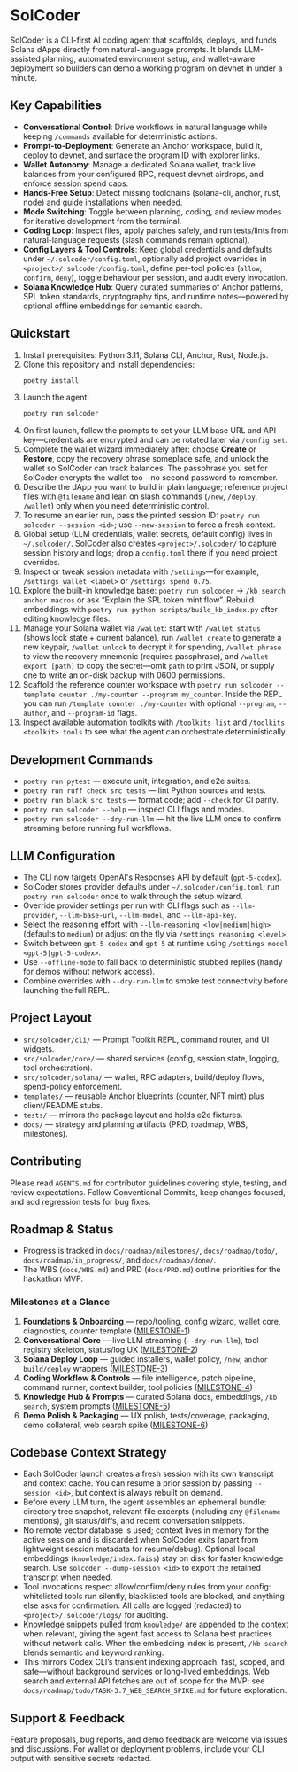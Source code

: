 # SolCoder

SolCoder is a CLI-first AI coding agent that scaffolds, deploys, and funds Solana dApps directly from natural-language prompts. It blends LLM-assisted planning, automated environment setup, and wallet-aware deployment so builders can demo a working program on devnet in under a minute.

## Key Capabilities
- **Conversational Control**: Drive workflows in natural language while keeping `/commands` available for deterministic actions.
- **Prompt-to-Deployment**: Generate an Anchor workspace, build it, deploy to devnet, and surface the program ID with explorer links.
- **Wallet Autonomy**: Manage a dedicated Solana wallet, track live balances from your configured RPC, request devnet airdrops, and enforce session spend caps.
- **Hands-Free Setup**: Detect missing toolchains (solana-cli, anchor, rust, node) and guide installations when needed.
- **Mode Switching**: Toggle between planning, coding, and review modes for iterative development from the terminal.
- **Coding Loop**: Inspect files, apply patches safely, and run tests/lints from natural-language requests (slash commands remain optional).
- **Config Layers & Tool Controls**: Keep global credentials and defaults under `~/.solcoder/config.toml`, optionally add project overrides in `<project>/.solcoder/config.toml`, define per-tool policies (`allow`, `confirm`, `deny`), toggle behaviour per session, and audit every invocation.
- **Solana Knowledge Hub**: Query curated summaries of Anchor patterns, SPL token standards, cryptography tips, and runtime notes—powered by optional offline embeddings for semantic search.

## Quickstart
1. Install prerequisites: Python 3.11, Solana CLI, Anchor, Rust, Node.js.
2. Clone this repository and install dependencies:
   ```bash
   poetry install
   ```
3. Launch the agent:
   ```bash
   poetry run solcoder
   ```
4. On first launch, follow the prompts to set your LLM base URL and API key—credentials are encrypted and can be rotated later via `/config set`.
5. Complete the wallet wizard immediately after: choose **Create** or **Restore**, copy the recovery phrase someplace safe, and unlock the wallet so SolCoder can track balances. The passphrase you set for SolCoder encrypts the wallet too—no second password to remember.
6. Describe the dApp you want to build in plain language; reference project files with `@filename` and lean on slash commands (`/new`, `/deploy`, `/wallet`) only when you need deterministic control.
7. To resume an earlier run, pass the printed session ID: `poetry run solcoder --session <id>`; use `--new-session` to force a fresh context.
8. Global setup (LLM credentials, wallet secrets, default config) lives in `~/.solcoder/`. SolCoder also creates `<project>/.solcoder/` to capture session history and logs; drop a `config.toml` there if you need project overrides.
9. Inspect or tweak session metadata with `/settings`—for example, `/settings wallet <label>` or `/settings spend 0.75`.
10. Explore the built-in knowledge base: `poetry run solcoder` → `/kb search anchor macros` or ask “Explain the SPL token mint flow”. Rebuild embeddings with `poetry run python scripts/build_kb_index.py` after editing knowledge files.
11. Manage your Solana wallet via `/wallet`: start with `/wallet status` (shows lock state + current balance), run `/wallet create` to generate a new keypair, `/wallet unlock` to decrypt it for spending, `/wallet phrase` to view the recovery mnemonic (requires passphrase), and `/wallet export [path]` to copy the secret—omit `path` to print JSON, or supply one to write an on-disk backup with 0600 permissions.
12. Scaffold the reference counter workspace with `poetry run solcoder --template counter ./my-counter --program my_counter`. Inside the REPL you can run `/template counter ./my-counter` with optional `--program`, `--author`, and `--program-id` flags.
13. Inspect available automation toolkits with `/toolkits list` and `/toolkits <toolkit> tools` to see what the agent can orchestrate deterministically.

## Development Commands
- `poetry run pytest` — execute unit, integration, and e2e suites.
- `poetry run ruff check src tests` — lint Python sources and tests.
- `poetry run black src tests` — format code; add `--check` for CI parity.
- `poetry run solcoder --help` — inspect CLI flags and modes.
- `poetry run solcoder --dry-run-llm` — hit the live LLM once to confirm streaming before running full workflows.

## LLM Configuration
- The CLI now targets OpenAI's Responses API by default (`gpt-5-codex`).
- SolCoder stores provider defaults under `~/.solcoder/config.toml`; run `poetry run solcoder` once to walk through the setup wizard.
- Override provider settings per run with CLI flags such as `--llm-provider`, `--llm-base-url`, `--llm-model`, and `--llm-api-key`.
- Select the reasoning effort with `--llm-reasoning <low|medium|high>` (defaults to `medium`) or adjust on the fly via `/settings reasoning <level>`.
- Switch between `gpt-5-codex` and `gpt-5` at runtime using `/settings model <gpt-5|gpt-5-codex>`.
- Use `--offline-mode` to fall back to deterministic stubbed replies (handy for demos without network access).
- Combine overrides with `--dry-run-llm` to smoke test connectivity before launching the full REPL.

## Project Layout
- `src/solcoder/cli/` — Prompt Toolkit REPL, command router, and UI widgets.
- `src/solcoder/core/` — shared services (config, session state, logging, tool orchestration).
- `src/solcoder/solana/` — wallet, RPC adapters, build/deploy flows, spend-policy enforcement.
- `templates/` — reusable Anchor blueprints (counter, NFT mint) plus client/README stubs.
- `tests/` — mirrors the package layout and holds e2e fixtures.
- `docs/` — strategy and planning artifacts (PRD, roadmap, WBS, milestones).

## Contributing
Please read `AGENTS.md` for contributor guidelines covering style, testing, and review expectations. Follow Conventional Commits, keep changes focused, and add regression tests for bug fixes.

## Roadmap & Status
- Progress is tracked in `docs/roadmap/milestones/`, `docs/roadmap/todo/`, `docs/roadmap/in_progress/`, and `docs/roadmap/done/`.
- The WBS (`docs/WBS.md`) and PRD (`docs/PRD.md`) outline priorities for the hackathon MVP.

### Milestones at a Glance
1. **Foundations & Onboarding** — repo/tooling, config wizard, wallet core, diagnostics, counter template ([MILESTONE-1](docs/roadmap/milestones/MILESTONE-1_FOUNDATIONS.md))
2. **Conversational Core** — live LLM streaming (`--dry-run-llm`), tool registry skeleton, status/log UX ([MILESTONE-2](docs/roadmap/milestones/MILESTONE-2_CONVERSATIONAL_CORE.md))
3. **Solana Deploy Loop** — guided installers, wallet policy, `/new`, `anchor build/deploy` wrappers ([MILESTONE-3](docs/roadmap/milestones/MILESTONE-3_SOLANA_DEPLOY_LOOP.md))
4. **Coding Workflow & Controls** — file intelligence, patch pipeline, command runner, context builder, tool policies ([MILESTONE-4](docs/roadmap/milestones/MILESTONE-4_CODING_WORKFLOW.md))
5. **Knowledge Hub & Prompts** — curated Solana docs, embeddings, `/kb search`, system prompts ([MILESTONE-5](docs/roadmap/milestones/MILESTONE-5_KNOWLEDGE_PROMPTS.md))
6. **Demo Polish & Packaging** — UX polish, tests/coverage, packaging, demo collateral, web search spike ([MILESTONE-6](docs/roadmap/milestones/MILESTONE-6_DEMO_POLISH.md))

## Codebase Context Strategy
- Each SolCoder launch creates a fresh session with its own transcript and context cache. You can resume a prior session by passing `--session <id>`, but context is always rebuilt on demand.
- Before every LLM turn, the agent assembles an ephemeral bundle: directory tree snapshot, relevant file excerpts (including any `@filename` mentions), git status/diffs, and recent conversation snippets.
- No remote vector database is used; context lives in memory for the active session and is discarded when SolCoder exits (apart from lightweight session metadata for resume/debug). Optional local embeddings (`knowledge/index.faiss`) stay on disk for faster knowledge search. Use `solcoder --dump-session <id>` to export the retained transcript when needed.
- Tool invocations respect allow/confirm/deny rules from your config: whitelisted tools run silently, blacklisted tools are blocked, and anything else asks for confirmation. All calls are logged (redacted) to `<project>/.solcoder/logs/` for auditing.
- Knowledge snippets pulled from `knowledge/` are appended to the context when relevant, giving the agent fast access to Solana best practices without network calls. When the embedding index is present, `/kb search` blends semantic and keyword ranking.
- This mirrors Codex CLI’s transient indexing approach: fast, scoped, and safe—without background services or long-lived embeddings. Web search and external API fetches are out of scope for the MVP; see `docs/roadmap/todo/TASK-3.7_WEB_SEARCH_SPIKE.md` for future exploration.

## Support & Feedback
Feature proposals, bug reports, and demo feedback are welcome via issues and discussions. For wallet or deployment problems, include your CLI output with sensitive secrets redacted.
